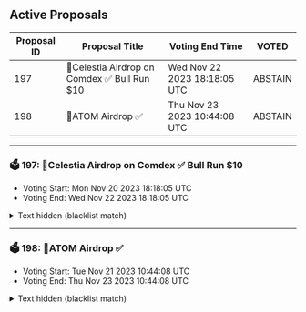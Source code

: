 ## Active Proposals

| Proposal ID | Proposal Title | Voting End Time | VOTED |
|-------------|----------------|-----------------|-------|
| 197 |  💎Celestia Airdrop on Comdex ✅ Bull Run $10  | Wed Nov 22 2023 18:18:05 UTC | ABSTAIN |
| 198 | 💎ATOM Airdrop ✅ | Thu Nov 23 2023 10:44:08 UTC | ABSTAIN |

---

### 🗳 197:  💎Celestia Airdrop on Comdex ✅ Bull Run $10 
- Voting Start: Mon Nov 20 2023 18:18:05 UTC
- Voting End: Wed Nov 22 2023 18:18:05 UTC

<details>
<summary>Text hidden (blacklist match)</summary>
 
</details>

---

### 🗳 198: 💎ATOM Airdrop ✅
- Voting Start: Tue Nov 21 2023 10:44:08 UTC
- Voting End: Thu Nov 23 2023 10:44:08 UTC

<details>
<summary>Text hidden (blacklist match)</summary>
 
</details>
